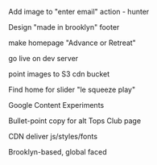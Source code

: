 Add image to "enter email" action - hunter

Design "made in brooklyn" footer

make homepage "Advance or Retreat"

go live on dev server

point images to S3 cdn bucket

Find home for slider "le squeeze play"

Google Content Experiments

Bullet-point copy for alt Tops Club page

CDN deliver js/styles/fonts







Brooklyn-based, global faced
